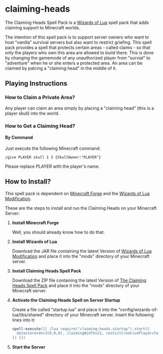 # claiming-heads
The Claiming Heads Spell Pack is a [Wizards of Lua](http://www.wizards-of-lua.net) spell pack that adds claiming support to Minecraft worlds.

The intention of this spell pack is to support server owners who want to host "vanilla" survival servers
but also want to restrict griefing. This spell pack provides a spell that protects certain areas - called claims -
so that only the players who own this area are allowed to build there. This is done by changing the gamemode of
any unauthorized player from "survial" to "adventure" when he or she enters a protected area.
An area can be claimed by palcing a "claiming head" in the middle of it.

## Playing Instructions
### How to Claim a Private Area?
Any player can claim an area simply by placing a "claiming head" (this is a player skull) into the world.

### How to Get a Claiming Head?
#### By Command
Just execute the following Minecraft command:
```
/give PLAYER skull 1 3 {SkullOwner:"PLAYER"}
```
Please replace *PLAYER* with the player's name.


## How to Install?
This spell pack is dependent on [Minecraft Forge](http://files.minecraftforge.net/maven/net/minecraftforge/forge/index_1.12.2.html) 
and the [Wizards of Lua Modification](https://minecraft.curseforge.com/projects/wizards-of-lua/files).

These are the steps to install and run the Claiming Heads on your Minecraft Server:

1. **Install Minecraft Forge**

     Well, you should already know how to do that.
2. **Install Wizards of Lua**

     Download the JAR file containing the latest Version of 
     [Wizards of Lua Modification](https://minecraft.curseforge.com/projects/wizards-of-lua/files) and place it
     into the "mods" directory of your Minecraft server.
     
3. **Install Claiming Heads Spell Pack**

    Download the ZIP file containing the latest Version of 
    [The Claiming Heads Spell Pack](https://minecraft.curseforge.com/projects/wizards-of-lua/files) and place it
    into the "mods" directory of your Minecraft server.
    
4. **Activate the Claiming Heads Spell on Server Startup**

    Create a file called "startup.lua" and place it into the "config/wizards-of-lua/libs/shared" directory of your Minecraft server.
    Insert the following lines into it:
    ```lua
    spell:execute([[ /lua require("claiming-heads.startup").start({
      datastore=Vec3(0,0,0), claimingWidth=21, restictCreativePlayer=false
    }) ]])
    ```
    
5. **Start the Server**

